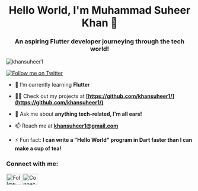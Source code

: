 <h1 align="center">Hello World, I'm Muhammad Suheer Khan 👋</h1>
<h3 align="center">An aspiring Flutter developer journeying through the tech world!</h3>

<p align="left"> <img src="https://komarev.com/ghpvc/?username=khansuheer1&label=Profile%20views&color=0e75b6&style=flat" alt="khansuheer1" /> </p>

<p align="left"> <a href="https://twitter.com/suheerthedev" target="blank"><img src="https://img.shields.io/twitter/follow/suheerthedev?logo=twitter&style=for-the-badge" alt="Follow me on Twitter" /></a> </p>

- 🌱 I’m currently learning **Flutter**

- 👨‍💻 Check out my projects at **[https://github.com/khansuheer1/](https://github.com/khansuheer1/)**

- 💬 Ask me about **anything tech-related, I'm all ears!**

- 📫 Reach me at **khansuheer1@gmail.com**

- ⚡ Fun fact: **I can write a "Hello World" program in Dart faster than I can make a cup of tea!**


<h3 align="left">Connect with me:</h3>
<p align="left">
<a href="https://twitter.com/suheerthedev" target="blank"><img align="center" src="https://raw.githubusercontent.com/rahuldkjain/github-profile-readme-generator/master/src/images/icons/Social/twitter.svg" alt="Follow me on Twitter" height="30" width="40" /></a>
<a href="[https://www.linkedin.com/in/suheer-khan/](https://www.linkedin.com/in/suheer-khan/)" target="blank"><img align="center" src="https://raw.githubusercontent.com/rahuldkjain/github-profile-readme-generator/master/src/images/icons/Social/linked-in-alt.svg" alt="Connect with me on Linkedin" height="30" width="40" /></a>
</p>

<!---
- 👋 Hi, I’m Muhammad Suheer Khan
- 👀 I’m interested in mobile app development, AI, and exploring the latest tech trends.
- 🌱 I’m currently learning Flutter.
- 📫 You can reach me at khansuheer1@gmail.com
- ⚡ Fun fact: I can write a "Hello World" program in Dart faster than I can make a cup of tea!
--->
<!---
suheerthedev/suheerthedev is a ✨ special ✨ repository because its `README.md` (this file) appears on your GitHub profile.
You can click the Preview link to take a look at your changes.
--->
